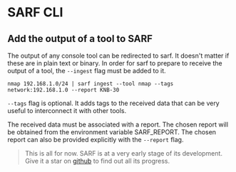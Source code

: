 # SARF CLI

## Add the output of a tool to SARF

The output of any console tool can be redirected to sarf. It doesn't matter if
these are in plain text or binary.
In order for sarf to prepare to receive the output of a tool, the `--ingest`
flag must be added to it.

`nmap 192.168.1.0/24 | sarf ingest --tool nmap --tags network:192.168.1.0 --report KNB-30`

`--tags` flag is optional. It adds tags to the received data that can be
    very useful to interconnect it with other tools.

The received data must be associated with a report.
The chosen report will be obtained from the environment variable SARF_REPORT.
The chosen report can also be provided explicitly with the `--report` flag.

> This is all for now. SARF is at a very early stage of its development.
  Give it a star on [github](https://github.com/elchicodepython/SARF-Security-Assesment-and-Reporting-Framework) to find out all its progress.
